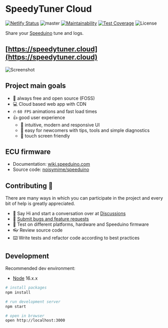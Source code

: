# SpeedyTuner Cloud

[![Netlify Status](https://api.netlify.com/api/v1/badges/83204fc5-98b8-483c-ac69-acaa656ba9ee/deploy-status)](https://app.netlify.com/sites/speedytuner/deploys) ![master](https://github.com/speedy-tuner/speedy-tuner-cloud/actions/workflows/lint.js.yml/badge.svg?branch=master)
[![Maintainability](https://api.codeclimate.com/v1/badges/d810354c0bca64ec9316/maintainability)](https://codeclimate.com/github/speedy-tuner/speedy-tuner-cloud/maintainability)
[![Test Coverage](https://api.codeclimate.com/v1/badges/d810354c0bca64ec9316/test_coverage)](https://codeclimate.com/github/speedy-tuner/speedy-tuner-cloud/test_coverage)
![License](https://img.shields.io/github/license/speedy-tuner/speedy-tuner-cloud)

Share your [Speeduino](https://speeduino.com/) tune and logs.

## [https://speedytuner.cloud](https://speedytuner.cloud)

![Screenshot](https://speedytuner.cloud/img/screen.png)

## Project main goals

- 🚀 always free and open source (FOSS)
- 💻 Cloud based web app with CDN
- 🔥 `60 FPS` animations and fast load times
- 👍 good user experience
  - 💎 intuitive, modern and responsive UI
  - 👶 easy for newcomers with tips, tools and simple diagnostics
  - 📱 touch screen friendly

## ECU firmware

- Documentation: [wiki.speeduino.com](https://wiki.speeduino.com/)
- Source code: [noisymime/speeduino](https://github.com/noisymime/speeduino)

## Contributing 🤝

There are many ways in which you can participate in the project and every bit of help is greatly appreciated.

- 👋 Say Hi and start a conversation over at [Discussions](https://github.com/karniv00l/speedy-tuner/discussions)
- 🐞 [Submit bugs and feature requests](https://github.com/karniv00l/speedy-tuner/issues)
- 🧪 Test on different platforms, hardware and Speeduino firmware
- 👓 Review source code
- ⌨️ Write tests and refactor code according to best practices

## Development

Recommended dev environment:

- [Node](https://nodejs.org/) 16.x.x

```bash
# install packages
npm install

# run development server
npm start

# open in browser
open http://localhost:3000
```
